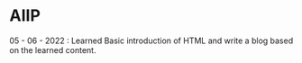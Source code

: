 # AIIP
05 - 06 - 2022 : Learned Basic introduction of HTML and write a blog based on the learned content.
